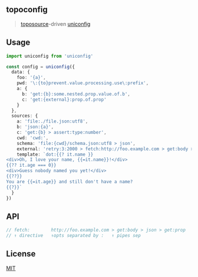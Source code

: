 ## topoconfig
> [toposource](https://github.com/semrel-extra/toposource)-driven [uniconfig](https://github.com/qiwi/uniconfig)

## Usage

```ts
import uniconfig from 'uniconfig'

const config = uniconfig({
  data: {
    foo: '{a}',
    pwd: '\:{to}prevent.value.processing.use\:prefix',
    a: {
      b: 'get:{b}:some.nested.prop.value.of.b',
      c: 'get:{external}:prop.of.prop'
    }
  },
  sources: {
    a: 'file:./file.json:utf8',
    b: 'json:{a}',
    c: 'get:{b} > assert:type:number',
    cwd: 'cwd:',
    schema: 'file:{cwd}/schema.json:utf8 > json',
    external: 'retry:3:2000 > fetch:http://foo.example.com > get:body > json > get:prop > ajv:{schema}',
    template: `dot:{{? it.name }}
<div>Oh, I love your name, {{=it.name}}!</div>
{{?? it.age === 0}}
<div>Guess nobody named you yet!</div>
{{??}}
You are {{=it.age}} and still don't have a name?
{{?}}`
  }
})
```

## API
```ts
// fetch:        http://foo.example.com > get:body > json > get:prop
// ↑ directive   ↑opts separated by :   ↑ pipes sep
```

## License
[MIT](./LICENSE)
